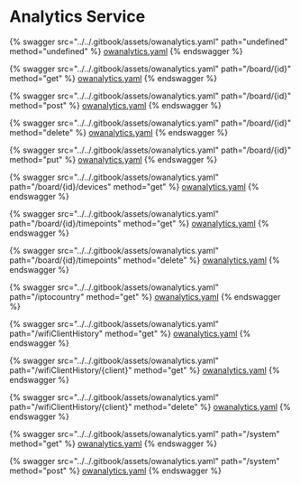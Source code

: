 # Analytics Service

{% swagger src="../../.gitbook/assets/owanalytics.yaml" path="undefined" method="undefined" %}
[owanalytics.yaml](../../.gitbook/assets/owanalytics.yaml)
{% endswagger %}

{% swagger src="../../.gitbook/assets/owanalytics.yaml" path="/board/{id}" method="get" %}
[owanalytics.yaml](../../.gitbook/assets/owanalytics.yaml)
{% endswagger %}

{% swagger src="../../.gitbook/assets/owanalytics.yaml" path="/board/{id}" method="post" %}
[owanalytics.yaml](../../.gitbook/assets/owanalytics.yaml)
{% endswagger %}

{% swagger src="../../.gitbook/assets/owanalytics.yaml" path="/board/{id}" method="delete" %}
[owanalytics.yaml](../../.gitbook/assets/owanalytics.yaml)
{% endswagger %}

{% swagger src="../../.gitbook/assets/owanalytics.yaml" path="/board/{id}" method="put" %}
[owanalytics.yaml](../../.gitbook/assets/owanalytics.yaml)
{% endswagger %}

{% swagger src="../../.gitbook/assets/owanalytics.yaml" path="/board/{id}/devices" method="get" %}
[owanalytics.yaml](../../.gitbook/assets/owanalytics.yaml)
{% endswagger %}

{% swagger src="../../.gitbook/assets/owanalytics.yaml" path="/board/{id}/timepoints" method="get" %}
[owanalytics.yaml](../../.gitbook/assets/owanalytics.yaml)
{% endswagger %}

{% swagger src="../../.gitbook/assets/owanalytics.yaml" path="/board/{id}/timepoints" method="delete" %}
[owanalytics.yaml](../../.gitbook/assets/owanalytics.yaml)
{% endswagger %}

{% swagger src="../../.gitbook/assets/owanalytics.yaml" path="/iptocountry" method="get" %}
[owanalytics.yaml](../../.gitbook/assets/owanalytics.yaml)
{% endswagger %}

{% swagger src="../../.gitbook/assets/owanalytics.yaml" path="/wifiClientHistory" method="get" %}
[owanalytics.yaml](../../.gitbook/assets/owanalytics.yaml)
{% endswagger %}

{% swagger src="../../.gitbook/assets/owanalytics.yaml" path="/wifiClientHistory/{client}" method="get" %}
[owanalytics.yaml](../../.gitbook/assets/owanalytics.yaml)
{% endswagger %}

{% swagger src="../../.gitbook/assets/owanalytics.yaml" path="/wifiClientHistory/{client}" method="delete" %}
[owanalytics.yaml](../../.gitbook/assets/owanalytics.yaml)
{% endswagger %}

{% swagger src="../../.gitbook/assets/owanalytics.yaml" path="/system" method="get" %}
[owanalytics.yaml](../../.gitbook/assets/owanalytics.yaml)
{% endswagger %}

{% swagger src="../../.gitbook/assets/owanalytics.yaml" path="/system" method="post" %}
[owanalytics.yaml](../../.gitbook/assets/owanalytics.yaml)
{% endswagger %}
